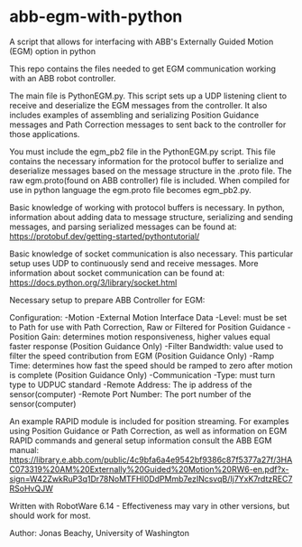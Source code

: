 # abb-egm-with-python
A script that allows for interfacing with ABB's Externally Guided Motion (EGM) option in python


This repo contains the files needed to get EGM communication working with an ABB robot controller. 

The main file is PythonEGM.py. This script sets up a UDP listening client to receive and deserialize the EGM messages from the controller. It also includes examples of assembling and serializing Position Guidance messages and Path Correction messages to sent back to the controller for those applications.


You must include the egm_pb2 file in the PythonEGM.py script. This file contains the necessary information for the protocol buffer to serialize and deserialize messages based on the message structure in the .proto file.
The raw egm.proto(found on ABB controller) file is included. When compiled for use in python language the egm.proto file becomes egm_pb2.py.



Basic knowledge of working with protocol buffers is necessary.
In python, information about adding data to message structure, serializing and sending messages, and parsing serialized messages can be found at: https://protobuf.dev/getting-started/pythontutorial/

Basic knowledge of socket communication is also necessary.
This particular setup uses UDP to continuously send and receive messages. More information about socket communication can be found at: https://docs.python.org/3/library/socket.html





Necessary setup to prepare ABB Controller for EGM:

Configuration:
	-Motion
		-External Motion Interface Data
			-Level: must be set to Path for use with Path Correction, Raw or Filtered for Position Guidance
			-Position Gain:	determines motion responsiveness, higher values equal faster response (Position Guidance Only)
			-Filter Bandwidth: value used to filter the speed contribution from EGM (Position Guidance Only)
			-Ramp Time: determines how fast the speed should be ramped to zero after motion is complete (Position Guidance Only)
	-Communication
		-Type: must turn type to UDPUC standard
		-Remote Address: The ip address of the sensor(computer)
		-Remote Port Number: The port number of the sensor(computer)



An example RAPID module is included for position streaming. For examples using Position Guidance or Path Correction, as well as information on EGM RAPID commands and general setup information consult the ABB EGM manual: https://library.e.abb.com/public/4c9bfa6a4e9542bf9386c87f5377a27f/3HAC073319%20AM%20Externally%20Guided%20Motion%20RW6-en.pdf?x-sign=W42ZwkRuP3q1Dr78NoMTFHI0DdPMmb7ezINcsvqB/Ij7YxK7rdtzREC7RSoHvQJW  

Written with RobotWare 6.14 - Effectiveness may vary in other versions, but should work for most.


Author: Jonas Beachy, University of Washington
